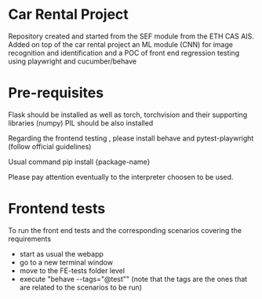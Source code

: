 # Car Rental Project


Repository created and started from the SEF module from the ETH CAS AIS.
Added on top of the car rental project an ML module (CNN) for image recognition and identification
and a POC of front end regression testing using playwright and cucumber/behave

# Pre-requisites

Flask should be installed as well as torch, torchvision and their supporting libraries (numpy)
PIL should be also installed

Regarding the frontend testing , please install behave and pytest-playwright (follow official guidelines)

Usual command pip install {package-name}

Please pay attention eventually to the interpreter choosen to be used.

# Frontend tests

To run the front end tests and the corresponding scenarios covering the requirements
- start as usual the webapp
- go to a new terminal window
- move to the FE-tests folder level
- execute "behave --tags="@test"" (note that the tags are the ones that are related to the scenarios to be run)